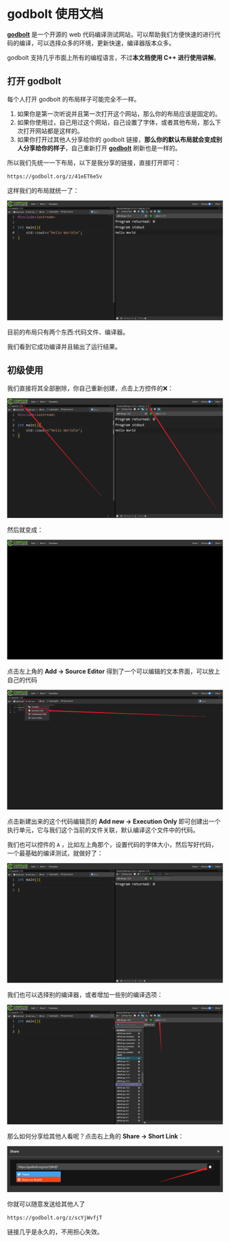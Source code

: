 # godbolt 使用文档

[**godbolt**](https://godbolt.org/) 是一个开源的 web 代码编译测试网站，可以帮助我们方便快速的进行代码的编译，可以选择众多的环境，更新快速，编译器版本众多。

godbolt 支持几乎市面上所有的编程语言，不过**本文档使用 C++ 进行使用讲解**。

## 打开 godbolt

每个人打开 godbolt 的布局样子可能完全不一样。

1. 如果你是第一次听说并且第一次打开这个网站，那么你的布局应该是固定的。
2. 如果你使用过，自己用过这个网站，自己设置了字体，或者其他布局，那么下次打开网站都是这样的。
3. 如果你打开过其他人分享给你的 godbolt 链接，**那么你的默认布局就会变成别人分享给你的样子**，自己重新打开 [**godbolt**](https://godbolt.org/) 刷新也是一样的。

所以我们先统一一下布局，以下是我分享的链接，直接打开即可：

```txt
https://godbolt.org/z/41eET6e5v
```

这样我们的布局就统一了：

![godbolt1](../../image/卢瑟日经/godbolt1.png)

目前的布局只有两个东西:代码文件、编译器。

我们看到它成功编译并且输出了运行结果。

## 初级使用

我们直接将其全部删除，你自己重新创建，点击上方控件的❌：

![godbolt2](../../image/卢瑟日经/godbolt2.png)

然后就变成：

![godbolt3](../../image/卢瑟日经/godbolt3.png)

点击左上角的 **Add -> Source Editor** 得到了一个可以编辑的文本界面，可以放上自己的代码

![godbolt4](../../image/卢瑟日经/godbolt4.png)

点击新建出来的这个代码编辑页的 **Add new -> Execution Only** 即可创建出一个执行单元，它与我们这个当前的文件关联，默认编译这个文件中的代码。

我们也可以控件的 `A` ，比如左上角那个，设置代码的字体大小，然后写好代码，一个最基础的编译测试，就做好了：

![godbolt5](../../image/卢瑟日经/godbolt5.png)

我们也可以选择别的编译器，或者增加一些别的编译选项：

![godbolt7](../../image/卢瑟日经/godbolt7.png)

那么如何分享给其他人看呢？点击右上角的 **Share -> Short Link**：

![godbolt5](../../image/卢瑟日经/godbolt6.png)

你就可以随意发送给其他人了

```txt
https://godbolt.org/z/scYjWvfjT
```

链接几乎是永久的，不用担心失效。